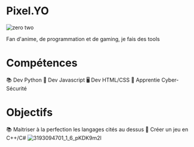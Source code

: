 # Pixel.YO
![zero two](https://user-images.githubusercontent.com/83309151/130334570-5519591e-1311-49e9-a6a8-eb11158cb5bc.gif)


Fan d'anime, de programmation et de gaming, je fais des tools

# Compétences

📚 Dev Python
🍵 Dev Javascript
🖥 Dev HTML/CSS
🚨 Apprentie Cyber-Sécurité

# Objectifs

📚 Maitriser à la perfection les langages cités au dessus
👻 Créer un jeu en C++/C#
![3193094701_1_6_pKDK9m2l](https://user-images.githubusercontent.com/83309151/130334601-548bdc02-a61b-4aee-a171-8317dbf66fb2.gif)

